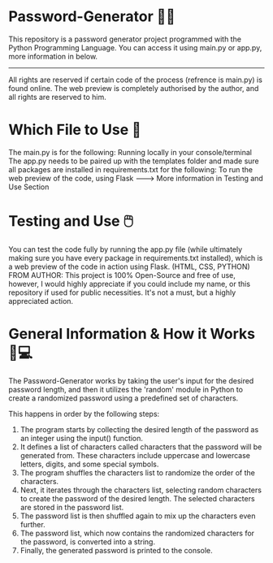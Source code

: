 # Password-Generator 👨‍💻
This repository is a password generator project programmed with the Python Programming Language. You can access it using main.py or app.py, more information in below. 

-----------

All rights are reserved if certain code of the process (refrence is main.py) is found online. 
The web preview is completely authorised by the author, and all rights are reserved to him.

# Which File to Use 📂
The main.py is for the following: Running locally in your console/terminal
The app.py needs to be paired up with the templates folder and made sure all packages are installed in requirements.txt for the following: To run the web preview of the code, using Flask ---> More information in Testing and Use Section

# Testing and Use 🖱️
You can test the code fully by running the app.py file (while ultimately making sure you have every package in requirements.txt installed), which is a web preview of the code in action using Flask. (HTML, CSS, PYTHON)
FROM AUTHOR: This project is 100% Open-Source and free of use, however, I would highly appreciate if you could include my name, or this repository if used for public necessities. It's not a must, but a highly appreciated action.

# General Information & How it Works 📄💻
The Password-Generator works by taking the user's input for the desired password length, and then it utilizes the 'random' module in Python to create a randomized password using a predefined set of characters.

This happens in order by the following steps:
1. The program starts by collecting the desired length of the password as an integer using the input() function.
2. It defines a list of characters called characters that the password will be generated from. These characters include uppercase and lowercase letters, digits, and some special symbols.
3. The program shuffles the characters list to randomize the order of the characters.
4. Next, it iterates through the characters list, selecting random characters to create the password of the desired length. The selected characters are stored in the password list.
5. The password list is then shuffled again to mix up the characters even further.
6. The password list, which now contains the randomized characters for the password, is converted into a string.
7. Finally, the generated password is printed to the console.

